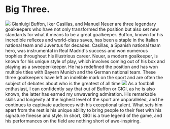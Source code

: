 # Big Three.

<body>
<img src="https://imgmedia.libero.pe/652x359/libero/migration/imagen/2018/05/22/noticia-buffon-neuer-casillas.webp" />
</body>
Gianluigi Buffon, Iker Casillas, and Manuel Neuer are three legendary goalkeepers who have not only transformed the position but also set new standards for what it means to be a great goalkeeper. Buffon, known for his incredible reflexes and world-class saves, has been a staple in the Italian national team and Juventus for decades. Casillas, a Spanish national team hero, was instrumental in Real Madrid's success and won numerous trophies throughout his illustrious career. Neuer, a modern goalkeeper, is known for his unique style of play, which involves coming out of his box and playing as a sweeper-keeper. He has redefined the position and has won multiple titles with Bayern Munich and the German national team. These three goalkeepers have left an indelible mark on the sport and are often the subject of debates about who is the greatest of all time

<img src= "https://cdn.vox-cdn.com/thumbor/kYpMurDuOnU6fWNmle4SzewJfZ4=/0x22:500x355/920x613/filters:focal(0x22:500x355):format(webp)/cdn.vox-cdn.com/assets/364796/LEV_YASHIN_AWARD_-_GIANLUIGI_BUFFON.jpg">
As a football enthusiast, I can confidently say that out of Buffon or GIGI, as he is also known, the latter has earned my unwavering admiration. His remarkable skills and longevity at the highest level of the sport are unparalleled, and he continues to captivate audiences with his exceptional talent. What sets him apart from the rest is his unique ability to bring people to their feet with his signature finesse and style. In short, GIGI is a true legend of the game, and his performances on the field are nothing short of awe-inspiring.<p>
  
  
  
</p>
